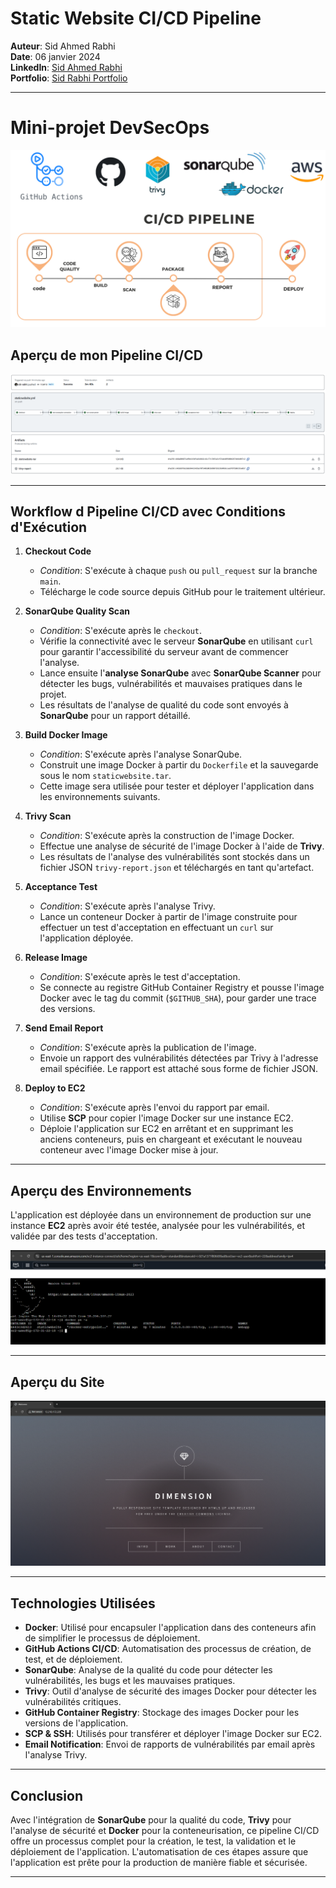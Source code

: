 # Static Website CI/CD Pipeline

**Auteur**: Sid Ahmed Rabhi  
**Date**: 06 janvier 2024  
**LinkedIn**: [Sid Ahmed Rabhi](https://www.linkedin.com/in/sid-ahmed-rabhi/)  
**Portfolio**: [Sid Rabhi Portfolio](https://www.sid-rabhi.fr/)

---

# Mini-projet DevSecOps

![pipeline ci/cd](images/CICD.png "pipeline ci/cd")

## Aperçu de mon Pipeline CI/CD

![pipeline ci/cd](images/pipeline.png "pipeline ci/cd")

---

## Workflow d Pipeline CI/CD avec Conditions d'Exécution

1. **Checkout Code**
   - *Condition*: S'exécute à chaque `push` ou `pull_request` sur la branche `main`.
   - Télécharge le code source depuis GitHub pour le traitement ultérieur.

2. **SonarQube Quality Scan**
   - *Condition*: S'exécute après le `checkout`.
   - Vérifie la connectivité avec le serveur **SonarQube** en utilisant `curl` pour garantir l'accessibilité du serveur avant de commencer l'analyse.
   - Lance ensuite l'**analyse SonarQube** avec **SonarQube Scanner** pour détecter les bugs, vulnérabilités et mauvaises pratiques dans le projet.
   - Les résultats de l'analyse de qualité du code sont envoyés à **SonarQube** pour un rapport détaillé.

3. **Build Docker Image**
   - *Condition*: S'exécute après l'analyse SonarQube.
   - Construit une image Docker à partir du `Dockerfile` et la sauvegarde sous le nom `staticwebsite.tar`.
   - Cette image sera utilisée pour tester et déployer l'application dans les environnements suivants.

4. **Trivy Scan**
   - *Condition*: S'exécute après la construction de l'image Docker.
   - Effectue une analyse de sécurité de l'image Docker à l'aide de **Trivy**.
   - Les résultats de l'analyse des vulnérabilités sont stockés dans un fichier JSON `trivy-report.json` et téléchargés en tant qu'artefact.

5. **Acceptance Test**
   - *Condition*: S'exécute après l'analyse Trivy.
   - Lance un conteneur Docker à partir de l'image construite pour effectuer un test d'acceptation en effectuant un `curl` sur l'application déployée.

6. **Release Image**
   - *Condition*: S'exécute après le test d'acceptation.
   - Se connecte au registre GitHub Container Registry et pousse l'image Docker avec le tag du commit (`$GITHUB_SHA`), pour garder une trace des versions.

7. **Send Email Report**
   - *Condition*: S'exécute après la publication de l'image.
   - Envoie un rapport des vulnérabilités détectées par Trivy à l'adresse email spécifiée. Le rapport est attaché sous forme de fichier JSON.

8. **Deploy to EC2**
   - *Condition*: S'exécute après l'envoi du rapport par email.
   - Utilise **SCP** pour copier l'image Docker sur une instance EC2.
   - Déploie l'application sur EC2 en arrêtant et en supprimant les anciens conteneurs, puis en chargeant et exécutant le nouveau conteneur avec l'image Docker mise à jour.

---

## Aperçu des Environnements

L'application est déployée dans un environnement de production sur une instance **EC2** après avoir été testée, analysée pour les vulnérabilités, et validée par des tests d'acceptation.

![webapp](images/heroku.png "webapp")

---

## Aperçu du Site

![webapp](images/website.png "webapp")

---

## Technologies Utilisées

- **Docker**: Utilisé pour encapsuler l'application dans des conteneurs afin de simplifier le processus de déploiement.
- **GitHub Actions CI/CD**: Automatisation des processus de création, de test, et de déploiement.
- **SonarQube**: Analyse de la qualité du code pour détecter les vulnérabilités, les bugs et les mauvaises pratiques.
- **Trivy**: Outil d'analyse de sécurité des images Docker pour détecter les vulnérabilités critiques.
- **GitHub Container Registry**: Stockage des images Docker pour les versions de l'application.
- **SCP & SSH**: Utilisés pour transférer et déployer l'image Docker sur EC2.
- **Email Notification**: Envoi de rapports de vulnérabilités par email après l'analyse Trivy.

---

## Conclusion

Avec l'intégration de **SonarQube** pour la qualité du code, **Trivy** pour l'analyse de sécurité et **Docker** pour la conteneurisation, ce pipeline CI/CD offre un processus complet pour la création, le test, la validation et le déploiement de l'application. L'automatisation de ces étapes assure que l'application est prête pour la production de manière fiable et sécurisée.

---

